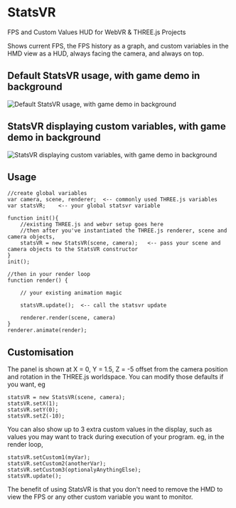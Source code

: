 # StatsVR
FPS and Custom Values HUD for WebVR &amp; THREE.js Projects

Shows current FPS, the FPS history as a graph, and custom variables in the HMD view as a HUD, always facing the camera, and always on top.

## Default StatsVR usage, with game demo in background
![Default StatsVR usage, with game demo in background](https://github.com/Sean-Bradley/StatsVR-Demo/blob/master/statsvrdefault.jpg)

## StatsVR displaying custom variables, with game demo in background
![StatsVR displaying custom variables, with game demo in background](https://github.com/Sean-Bradley/StatsVR-Demo/blob/master/statsvrWithCustomVars.jpg)


## Usage

```
//create global variables
var camera, scene, renderer;  <-- commonly used THREE.js variables
var statsVR; 	<-- your global statsvr variable		

function init(){
	//existing THREE.js and webvr setup goes here
	//then after you've instantiated the THREE.js renderer, scene and camera objects,
	statsVR = new StatsVR(scene, camera);   <-- pass your scene and camera objects to the StatsVR constructor
}
init();

//then in your render loop 
function render() {
	
	// your existing animation magic

	statsVR.update();  <-- call the statsvr update

	renderer.render(scene, camera)
}
renderer.animate(render);
```

## Customisation
The panel is shown at 
X = 0,
Y = 1.5,
Z = -5 
offset from the camera position and rotation in the THREE.js worldspace.
You can modify those defaults if you want, eg
```
statsVR = new StatsVR(scene, camera);
statsVR.setX(1);
statsVR.setY(0);
statsVR.setZ(-10);
```

You can also show up to 3 extra custom values in the display, such as values you may want to track during execution of your program.
eg, in the render loop,
```
statsVR.setCustom1(myVar);
statsVR.setCustom2(anotherVar);
statsVR.setCustom3(optionalyAnythingElse);
statsVR.update();
```
The benefit of using StatsVR is that you don't need to remove the HMD to view the FPS or any other custom variable you want to monitor.



